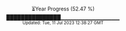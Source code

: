 <p align="center">
⏳Year Progress (52.47 %) <br>
███████████████▁▁▁▁▁▁▁▁▁▁▁▁▁▁▁ <br>
<sub>Updated: Tue, 11 Jul 2023 12:38:27 GMT</sub>
</p>

